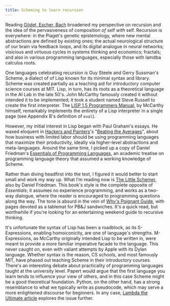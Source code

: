 ```yaml
---
title: Scheming to learn recursion
---
```


Reading [Gödel, Escher, Bach](http://www.amazon.com/gp/product/0394756827) broadened my perspective on recursion and the idea of the pervasiveness of composition *of* self *with* self. Recursion is everywhere: in the Piaget's genetic epistemology, where new mental abstractions are defined by existing ones; the actual neurological structure of our brain via feedback loops, and its digital analogue in neural networks; visicious and virtuous cycles in systems thinking and economics; fractals; and also in various programming languages, especially those with lamdba calculus roots.

One languages celebrating recursion is Guy Steele and Gerry Sussman's Scheme, a dialect of of Lisp known for its minimal syntax and library. Scheme was created partially as a teaching aid for introductory computer science courses at MIT. Lisp, in turn, has its roots as a theoretical language in the AI Lab in the late 50's. John McCarthy famously created it without intended it to be implemented; it took a student named Steve Russell to create the first interpreter. The [LISP 1.5 Programmers Manual](http://www.softwarepreservation.org/projects/LISP/book/LISP%201.5%20Programmers%20Manual.pdf), by McCarthy himself, remarkably implements the entirety of a Lisp interpreter in a single page (see Appendix B's definition of `eval`). 

However, my initial interest in Lisp began with Paul Graham's essays. He waxed eloquent in [Hackers and Painters](http://www.amazon.com/gp/product/0596006624)'s "[Beating the Averages](http://www.paulgraham.com/avg.html)", about how business with limited labor should be using programming languages that maximize their productivity, ideally via higher-level abstractions and meta-languages. Around the same time, I picked up a copy of Daniel Friedman's [Essentials of Programming Languages](http://www.amazon.com/gp/product/0262062178), an academic treatise on programming language theory that assumed a working knowledge of Scheme.

Rather than diving headfirst into the text, I figured it would better to start small and work my way up. What I'm reading now is [The Little Schemer](http://www.amazon.com/gp/product/0262560992), also by Daniel Friedman. This book's style is the complete opposite of *Essentials*; it assumes no experience programming, and works as a two-way dialogue, where the reader is encouraged to programming questions along the way. The tone is absurd in the vein of [Why's Poignant Guide](http://mislav.uniqpath.com/poignant-guide/), with pages devoted as a tablemat for PB&J sandwiches. It's a quick read, but worthwhile if you're looking for an entertaining weekend guide to recursive thinking. 

It's unfortunate the syntax of Lisp has been a roadblock, as its S-Expressions, enabling homoiconicity, are one of language's strengths. M-Expressions, as McCarthy originally intended Lisp to be written in, were meant to provide a more familiar imperative facade to the language. This never caught on, even with valiant attempts by Apple with its Dylan language. Whether syntax is the reason, CS schools, and most famously MIT, have phased out teaching Scheme in their introductory courses. There's an interesting debate about practicality of programming languages taught at the university level. Papert would argue that the first language you learn tends to influence your view of others, and in this case Scheme might be a good theoretical foundation. Python, on the other hand, has a strong resemblance to what we typically write as pseudocode, which may serve a more enlightened discourse for beginners. In any case, [Lambda the Ultimate article](http://lambda-the-ultimate.org/node/1840) explores the issue further. 

